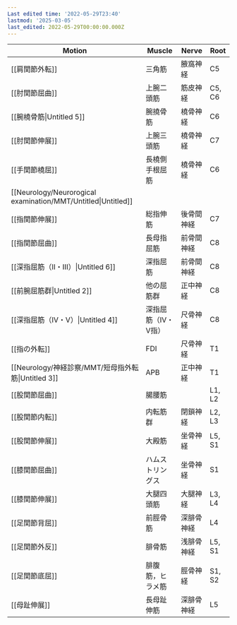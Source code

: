 ```yaml
---
Last edited time: '2022-05-29T23:40'
lastmod: '2025-03-05'
last_edited: 2022-05-29T00:00:00.000Z
---
```



| Motion                                                            | Muscle      | Nerve | Root   |
| ----------------------------------------------------------------- | ----------- | ----- | ------ |
| [[肩関節外転]]                                                         | 三角筋         | 腋窩神経  | C5     |
| [[肘関節屈曲]]                                                         | 上腕二頭筋       | 筋皮神経  | C5, C6 |
| [[腕橈骨筋\|Untitled 5]] | 腕撓骨筋        | 橈骨神経  | C6     |
| [[肘関節伸展]]                                                         | 上腕三頭筋       | 橈骨神経  | C7     |
| [[手関節橈屈]]                                                         | 長橈側手根屈筋     | 橈骨神経  | C6     |
| [[Neurology/Neurorogical examination/MMT/Untitled\|Untitled]]     |             |       |        |
| [[指関節伸展]]                                                         | 総指伸筋        | 後骨間神経 | C7     |
| [[指関節屈曲]]                                                         | 長母指屈筋       | 前骨間神経 | C8     |
| [[深指屈筋（II・III）\|Untitled 6]] | 深指屈筋        | 前骨間神経 | C8     |
| [[前腕屈筋群\|Untitled 2]] | 他の屈筋群       | 正中神経  | C8     |
| [[深指屈筋（IV・V）\|Untitled 4]] | 深指屈筋（IV・V指） | 尺骨神経  | C8     |
| [[指の外転]]                                                          | FDI         | 尺骨神経  | T1     |
| [[Neurology/神経診察/MMT/短母指外転筋\|Untitled 3]] | APB         | 正中神経  | T1     |
| [[股関節屈曲]]                                                         | 腸腰筋         |       | L1, L2 |
| [[股関節内転]]                                                         | 内転筋群        | 閉鎖神経  | L2, L3 |
| [[股関節伸展]]                                                         | 大殿筋         | 坐骨神経  | L5, S1 |
| [[膝関節屈曲]]                                                         | ハムストリングス    | 坐骨神経  | S1     |
| [[膝関節伸展]]                                                         | 大腿四頭筋       | 大腿神経  | L3, L4 |
| [[足関節背屈]]                                                         | 前脛骨筋        | 深腓骨神経 | L4     |
| [[足関節外反]]                                                         | 腓骨筋         | 浅腓骨神経 | L5, S1 |
| [[足関節底屈]]                                                         | 腓腹筋，ヒラメ筋    | 脛骨神経  | S1, S2 |
| [[母趾伸展]]                                                          | 長母趾伸筋       | 深腓骨神経 | L5     |
